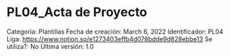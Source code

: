 # PL04_Acta de Proyecto

Categoría: Plantillas
Fecha de creación: March 6, 2022
Identificador: PL04
Liga: https://www.notion.so/e1273403effb4d078bdde9d828ebbe13
Se utiliza?: No
Última versión: 1.0